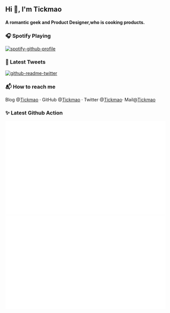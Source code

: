<!-- <p align="center">
  Visitor count<br>
  <img src="https://profile-counter.glitch.me/tickmao/count.svg" />
</p> -->
<h2>Hi 👋, I'm Tickmao</h2>
<h4>A romantic geek and Product Designer,who is cooking products.</h4>

### 🎧 Spotify Playing

[![spotify-github-profile](https://spotify-github-profile.vercel.app/api/view?uid=zp5aiiigslenor2ceh312r7vd&cover_image=true&theme=natemoo-re&bar_color=2e9d2a&bar_color_cover=false)](https://spotify-github-profile.vercel.app/api/view?uid=zp5aiiigslenor2ceh312r7vd&redirect=true)
### 🐳 Latest Tweets

<p><a href="https://www.twitter.com/tickmao"><img src="https://github-readme-twitter-gazf.vercel.app/api?id=tickmao" alt="github-readme-twitter"></a></p>

### 📬 How to reach me
Blog @[Tickmao](https://blog.tickmao.com) · GitHub @[Tickmao](https://github.com/tickmao) · Twitter @[Tickmao](https://twitter.com/tcikamo)· Mail@[Tickmao](mailto:lyle.lypm@gmail.com)

### ✨ Latest Github Action
![](https://raw.githubusercontent.com/tickmao/github-stats-transparent/output/generated/overview.svg)
![](https://raw.githubusercontent.com/tickmao/github-stats-transparent/output/generated/languages.svg)
